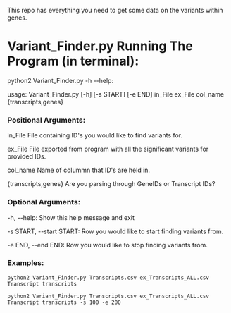 This repo has everything you need to get some data on the variants within genes.

# Variant_Finder.py Running The Program (in terminal):

python2 Variant_Finder.py -h --help:


usage: Variant_Finder.py [-h] [-s START] [-e END]
                         in_File ex_File col_name {transcripts,genes}


### Positional Arguments:


  in_File               File containing ID's you would like to find variants for.
                                               
  ex_File               File exported from program with all the significant variants for provided IDs.
                                           
  col_name              Name of colummn that ID's are held in.
  
  {transcripts,genes}   Are you parsing through GeneIDs or Transcript IDs?

### Optional Arguments:

  -h, --help:                 Show this help message and exit
  
  -s START, --start START:    Row you would like to start finding variants from.
  
  -e END, --end END:          Row you would like to stop finding variants from.

### Examples:

  ```
  python2 Variant_Finder.py Transcripts.csv ex_Transcripts_ALL.csv Transcript transcripts
  ```
  
  ```
  python2 Variant_Finder.py Transcripts.csv ex_Transcripts_ALL.csv Transcript transcripts -s 100 -e 200
  ```
